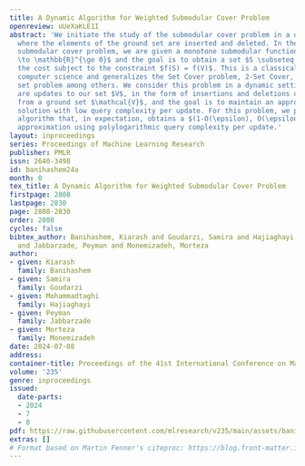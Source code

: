 ```yaml
---
title: A Dynamic Algorithm for Weighted Submodular Cover Problem
openreview: uUeXaKLE1I
abstract: 'We initiate the study of the submodular cover problem in a dynamic setting
  where the elements of the ground set are inserted and deleted. In the classical
  submodular cover problem, we are given a monotone submodular function $f : 2^{V}
  \to \mathbb{R}^{\ge 0}$ and the goal is to obtain a set $S \subseteq V$ that minimizes
  the cost subject to the constraint $f(S) = f(V)$. This is a classical problem in
  computer science and generalizes the Set Cover problem, 2-Set Cover, and dominating
  set problem among others. We consider this problem in a dynamic setting where there
  are updates to our set $V$, in the form of insertions and deletions of elements
  from a ground set $\mathcal{V}$, and the goal is to maintain an approximately optimal
  solution with low query complexity per update. For this problem, we propose a randomized
  algorithm that, in expectation, obtains a $(1-O(\epsilon), O(\epsilon^{-1}))$-bicriteria
  approximation using polylogarithmic query complexity per update.'
layout: inproceedings
series: Proceedings of Machine Learning Research
publisher: PMLR
issn: 2640-3498
id: banihashem24a
month: 0
tex_title: A Dynamic Algorithm for Weighted Submodular Cover Problem
firstpage: 2808
lastpage: 2830
page: 2808-2830
order: 2808
cycles: false
bibtex_author: Banihashem, Kiarash and Goudarzi, Samira and Hajiaghayi, Mohammadtaghi
  and Jabbarzade, Peyman and Monemizadeh, Morteza
author:
- given: Kiarash
  family: Banihashem
- given: Samira
  family: Goudarzi
- given: Mohammadtaghi
  family: Hajiaghayi
- given: Peyman
  family: Jabbarzade
- given: Morteza
  family: Monemizadeh
date: 2024-07-08
address:
container-title: Proceedings of the 41st International Conference on Machine Learning
volume: '235'
genre: inproceedings
issued:
  date-parts:
  - 2024
  - 7
  - 8
pdf: https://raw.githubusercontent.com/mlresearch/v235/main/assets/banihashem24a/banihashem24a.pdf
extras: []
# Format based on Martin Fenner's citeproc: https://blog.front-matter.io/posts/citeproc-yaml-for-bibliographies/
---
```

